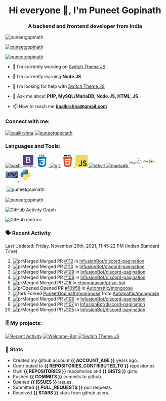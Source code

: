 <h1 align="center">Hi everyone 👋, I'm Puneet Gopinath</h1>
<h3 align="center">A backend and frontend developer from India</h3>

<p align="left"> <img src="https://komarev.com/ghpvc/?username=puneetgopinath&label=Profile%20views&color=0e75b6&style=flat" alt="puneetgopinath" /> </p>

<p align="left"> <a href="https://github.com/ryo-ma/github-profile-trophy"><img src="https://github-profile-trophy.vercel.app/?username=puneetgopinath" alt="puneetgopinath" /></a> </p>

<p align="left"> <a href="https://twitter.com/puneetgopinath" target="blank"><img src="https://img.shields.io/twitter/follow/puneetgopinath?logo=twitter&style=for-the-badge" alt="puneetgopinath" /></a> </p>

- 🔭 I’m currently working on [Switch Theme JS](https://github.com/PuneetGopinath/switch-theme-js)

- 🌱 I’m currently learning **Node.JS**

- 🤝 I’m looking for help with [Switch Theme JS](https://github.com/PuneetGopinath/switch-theme-js)

- 💬 Ask me about **PHP, MySQL/MariaDB, Node.JS, HTML, JS**

- 📫 How to reach me **baalkrshna@gmail.com**

<h3 align="left">Connect with me:</h3>
<p align="left">
<a href="https://dev.to/baalkrshna" target="blank"><img align="center" src="https://cdn.jsdelivr.net/npm/simple-icons@3.0.1/icons/dev-dot-to.svg" alt="baalkrshna" height="30" width="40" /></a>
<a href="https://twitter.com/puneetgopinath" target="blank"><img align="center" src="https://raw.githubusercontent.com/rahuldkjain/github-profile-readme-generator/master/src/images/icons/Social/twitter.svg" alt="puneetgopinath" height="30" width="40" /></a>
</p>

<h3 align="left">Languages and Tools:</h3>
<p align="left"> <a href="https://www.gnu.org/software/bash/" target="_blank"> <img src="https://www.vectorlogo.zone/logos/gnu_bash/gnu_bash-icon.svg" alt="bash" width="40" height="40"/> </a> <a href="https://getbootstrap.com" target="_blank"> <img src="https://raw.githubusercontent.com/devicons/devicon/master/icons/bootstrap/bootstrap-plain-wordmark.svg" alt="bootstrap" width="40" height="40"/> </a> <a href="https://www.w3schools.com/css/" target="_blank"> <img src="https://raw.githubusercontent.com/devicons/devicon/master/icons/css3/css3-original-wordmark.svg" alt="css3" width="40" height="40"/> </a> <a href="https://git-scm.com/" target="_blank"> <img src="https://www.vectorlogo.zone/logos/git-scm/git-scm-icon.svg" alt="git" width="40" height="40"/> </a> <a href="https://www.w3.org/html/" target="_blank"> <img src="https://raw.githubusercontent.com/devicons/devicon/master/icons/html5/html5-original-wordmark.svg" alt="html5" width="40" height="40"/> </a> <a href="https://developer.mozilla.org/en-US/docs/Web/JavaScript" target="_blank"> <img src="https://raw.githubusercontent.com/devicons/devicon/master/icons/javascript/javascript-original.svg" alt="javascript" width="40" height="40"/> </a> <a href="https://jekyllrb.com/" target="_blank"> <img src="https://www.vectorlogo.zone/logos/jekyllrb/jekyllrb-icon.svg" alt="jekyll" width="40" height="40"/> </a> <a href="https://mariadb.org/" target="_blank"> <img src="https://www.vectorlogo.zone/logos/mariadb/mariadb-icon.svg" alt="mariadb" width="40" height="40"/> </a> <a href="https://www.mysql.com/" target="_blank"> <img src="https://raw.githubusercontent.com/devicons/devicon/master/icons/mysql/mysql-original-wordmark.svg" alt="mysql" width="40" height="40"/> </a> <a href="https://nodejs.org" target="_blank"> <img src="https://raw.githubusercontent.com/devicons/devicon/master/icons/nodejs/nodejs-original-wordmark.svg" alt="nodejs" width="40" height="40"/> </a> <a href="https://www.php.net" target="_blank"> <img src="https://raw.githubusercontent.com/devicons/devicon/master/icons/php/php-original.svg" alt="php" width="40" height="40"/> </a> <a href="https://www.python.org" target="_blank"> <img src="https://raw.githubusercontent.com/devicons/devicon/master/icons/python/python-original.svg" alt="python" width="40" height="40"/> </a> </p>

<p>&nbsp;<img align="center" src="https://github-readme-stats.vercel.app/api?username=puneetgopinath&show_icons=true&locale=en&theme=dark" alt="puneetgopinath" /></p>

<p><img align="center" src="https://github-readme-streak-stats.herokuapp.com/?user=puneetgopinath&theme=dark" alt="puneetgopinath" /></p>

![GitHub Activity Graph](https://activity-graph.herokuapp.com/graph?username=PuneetGopinath)

![GitHub metrics](https://metrics.lecoq.io/PuneetGopinath)

### 🗣 Recent Activity
<!--RECENT_ACTIVITY:last_update-->
Last Updated: Friday, November 26th, 2021, 11:45:22 PM (Indian Standard Time)
<!--RECENT_ACTIVITY:last_update_end-->
<!--RECENT_ACTIVITY:start-->
1. ![prMerged] Merged PR [#112](https://github.com/InfusionBot/discord-pagination/pull/112) in [InfusionBot/discord-pagination](https://github.com/InfusionBot/discord-pagination)
2. ![prMerged] Merged PR [#110](https://github.com/InfusionBot/discord-pagination/pull/110) in [InfusionBot/discord-pagination](https://github.com/InfusionBot/discord-pagination)
3. ![prMerged] Merged PR [#109](https://github.com/InfusionBot/discord-pagination/pull/109) in [InfusionBot/discord-pagination](https://github.com/InfusionBot/discord-pagination)
4. ![prMerged] Merged PR [#108](https://github.com/InfusionBot/discord-pagination/pull/108) in [InfusionBot/discord-pagination](https://github.com/InfusionBot/discord-pagination)
5. ![prMerged] Merged PR [#16](https://github.com/chinnupavan/priya-bot/pull/16) in [chinnupavan/priya-bot](https://github.com/chinnupavan/priya-bot)
6. ![prOpened] Opened PR [#10958](https://github.com/Automattic/mongoose/pull/10958) in [Automattic/mongoose](https://github.com/Automattic/mongoose)
7. ![fork] Forked [PuneetGopinath/mongoose](https://github.com/PuneetGopinath/mongoose) from [Automattic/mongoose](https://github.com/Automattic/mongoose)
8. ![prMerged] Merged PR [#106](https://github.com/InfusionBot/discord-pagination/pull/106) in [InfusionBot/discord-pagination](https://github.com/InfusionBot/discord-pagination)
9. ![prMerged] Merged PR [#107](https://github.com/InfusionBot/discord-pagination/pull/107) in [InfusionBot/discord-pagination](https://github.com/InfusionBot/discord-pagination)
10. ![prMerged] Merged PR [#105](https://github.com/InfusionBot/discord-pagination/pull/105) in [InfusionBot/discord-pagination](https://github.com/InfusionBot/discord-pagination)
<!--RECENT_ACTIVITY:end-->
### 🗄 My projects:

[![Recent Activity](https://github-readme-stats.vercel.app/api/pin/?username=Readme-Workflows&repo=recent-activity)](https://github.com/Readme-Workflows/recent-activity)
[![Welcome-Bot](https://github-readme-stats.vercel.app/api/pin/?username=Welcome-Bot&repo=welcome-bot)](https://github.com/Welcome-Bot/welcome-bot)
[![Switch Theme JS](https://github-readme-stats.vercel.app/api/pin/?username=PuneetGopinath&repo=switch-theme-js)](https://github.com/PuneetGopinath/switch-theme-js)

### 🚀 Stats

- Created my github account **{{ ACCOUNT_AGE }}** years ago.
- Contributed to **{{ REPOSITORIES_CONTRIBUTED_TO }}** repositories.
- Own **{{ REPOSITORIES }}** repositories and **{{ GISTS }}** gists.
- Pushed **{{ COMMITS }}** commits to github.
- Opened **{{ ISSUES }}** issues.
- Submitted **{{ PULL_REQUESTS }}** pull requests.
- Received **{{ STARS }}** stars from github users.

<!-- Badges -->
[issueOpened]: https://cdn.jsdelivr.net/gh/Readme-Workflows/Readme-Icons@main/icons/octicons/IssueOpenedOld.svg
[issueClosed]: https://cdn.jsdelivr.net/gh/Readme-Workflows/Readme-Icons@main/icons/octicons/IssueClosedOld.svg

[prOpened]: https://cdn.jsdelivr.net/gh/Readme-Workflows/Readme-Icons@main/icons/octicons/PullRequestOpened.svg
[prClosed]: https://cdn.jsdelivr.net/gh/Readme-Workflows/Readme-Icons@main/icons/octicons/PullRequestClosed.svg
[prMerged]: https://cdn.jsdelivr.net/gh/Readme-Workflows/Readme-Icons@main/icons/octicons/PullRequestMerged.svg

[comment]: https://cdn.jsdelivr.net/gh/Readme-Workflows/Readme-Icons@main/icons/octicons/Comment.svg

[changesRequested]: https://cdn.jsdelivr.net/gh/Readme-Workflows/Readme-Icons@main/icons/octicons/RequestedChanges.svg
[approved]: https://cdn.jsdelivr.net/gh/Readme-Workflows/Readme-Icons@main/icons/octicons/ApprovedChanges.svg

[repoCreated]: https://cdn.jsdelivr.net/gh/Readme-Workflows/Readme-Icons@main/icons/octicons/Repository.svg
[release]: https://cdn.jsdelivr.net/gh/Readme-Workflows/Readme-Icons@main/icons/octicons/Release.svg
[star]: https://cdn.jsdelivr.net/gh/Readme-Workflows/Readme-Icons@main/icons/octicons/StarredRepository.svg
[wiki]: https://cdn.jsdelivr.net/gh/Readme-Workflows/Readme-Icons@main/icons/octicons/Wiki.svg
[fork]: https://cdn.jsdelivr.net/gh/Readme-Workflows/Readme-Icons@main/icons/octicons/ForkedRepository.svg
[people]: https://cdn.jsdelivr.net/gh/Readme-Workflows/Readme-Icons@main/icons/octicons/People.svg

<!--
**PuneetGopinath/PuneetGopinath** is a ✨ _special_ ✨ repository because its `README.md` (this file) appears on your GitHub profile.

Here are some ideas to get you started:

- 🔭 I’m currently working on ...
- 🌱 I’m currently learning ...
- 👯 I’m looking to collaborate on ...
- 🤔 I’m looking for help with ...
- 💬 Ask me about ...
- 📫 How to reach me: ...
- 😄 Pronouns: ...
- ⚡ Fun fact: ...
-->

